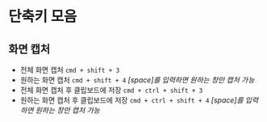 # 단축키 모음

## 화면 캡처
- 전체 화면 캡처 `cmd + shift + 3`
- 원하는 화면 캡처 `cmd + shift + 4` _[space]를 입력하면 원하는 창만 캡처 가능_
- 전체 화면 캡처 후 클립보드에 저장 `cmd + ctrl + shift + 3`
- 원하는 화면 캡처 후 클립보드에 저장 `cmd + ctrl + shift + 4` _[space]를 입력하면 원하는 창만 캡처 가능_
